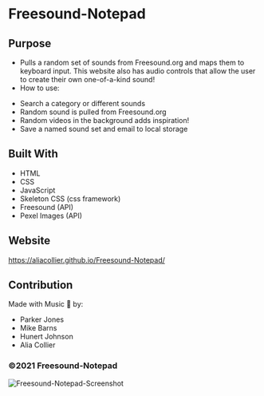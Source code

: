 # Freesound-Notepad

## Purpose
* Pulls a random set of sounds from Freesound.org and maps them to keyboard input. This website also has audio controls that allow the user to create their own one-of-a-kind sound!
* How to use:
- Search a category or different sounds
- Random sound is pulled from Freesound.org
- Random videos in the background adds inspiration!
- Save a named sound set and email to local storage

## Built With

* HTML
* CSS
* JavaScript
* Skeleton CSS (css framework)
* Freesound (API)
* Pexel Images (API)

## Website
https://aliacollier.github.io/Freesound-Notepad/

## Contribution

Made with Music 🎵 by:
* Parker Jones
* Mike Barns
* Hunert Johnson
* Alia Collier

### ©️2021 Freesound-Notepad

![Freesound-Notepad-Screenshot](https://user-images.githubusercontent.com/79668415/120944525-9b9fd900-c6fa-11eb-8d10-8c0ddc4b71f2.jpg)
